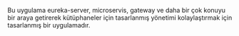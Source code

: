 Bu uygulama eureka-server, microservis, gateway ve daha bir çok konuyu bir araya getirerek kütüphaneler için tasarlanmış yönetimi kolaylaştırmak için tasarlanmış bir uygulamadır.
